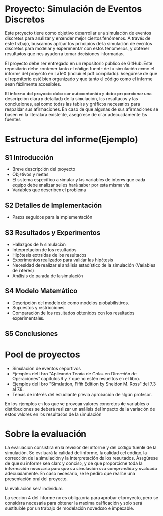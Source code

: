 
# Proyecto: Simulación de Eventos Discretos

Este proyecto tiene como objetivo desarrollar una simulación de eventos discretos para analizar y entender mejor ciertos fenómenos. A través de este trabajo, buscamos aplicar los principios de la simulación de eventos discretos para modelar y experimentar con estos fenómenos, y obtener resultados que nos ayuden a tomar decisiones informadas.

El proyecto debe ser entregado en un repositorio público de GitHub. Este repositorio debe contener tanto el código fuente de tu simulación como el informe del proyecto en LaTeX (incluir el pdf compilado). Asegúrese de que el repositorio esté bien organizado y que tanto el código como el informe sean fácilmente accesibles.

El informe del proyecto debe ser autocontenido y debe proporcionar una descripción clara y detallada de la simulación, los resultados y las conclusiones, asi como todas las tablas y gráficos necesarios para respaldar sus afirmaciones. En caso de que algunas de sus afirmaciones se basen en la literatura existente, asegúrese de citar adecuadamente las fuentes.

# Estructura del informe(Ejemplo)

## S1 Introducción

- Breve descripción del proyecto
- Objetivos y metas
- El sistema específico a simular y las variables de interés que cada equipo debe analizar se les hará saber por esta misma vía.
- Variables que describen el problema

## S2 Detalles de Implementación

- Pasos seguidos para la implementación

## S3 Resultados y Experimentos

- Hallazgos de la simulación
- Interpretación de los resultados
- Hipótesis extraídas de los resultados
- Experimentos realizados para validar las hipótesis
- Necesidad de realizar el análisis estadístico de la simulación (Variables de interés)
- Análisis de parada de la simulación

## S4 Modelo Matemático
- Descripción del modelo de como modelos probabilísticos.
- Supuestos y restricciones
- Comparación de los resultados obtenidos con los resultados experimentales.

## S5 Conclusiones

# Pool de proyectos

- Simulación de eventos deportivos
- Ejemplos del libro "Aplicando Teoría de Colas en Dirección de Operaciones" capítulos 6 y 7 que no estén resueltos en el libro.
- Ejemplos del libro "Simulation, Fifth Edition by Sheldon M. Ross" del 7.3 al 7.8.
- Temas de interés del estudiante previa aprobación de algún profesor.

En los ejemplos en los que se provean valores concretos de variables o distribuciones se deberá realizar un análisis del impacto de la variación de estos valores en los resultados de la simulación.

# Sobre la evaluación

La evaluación consistirá en la revisión del informe y del código fuente de la simulación. Se evaluará la calidad del informe, la calidad del código, la corrección de la simulación y la interpretación de los resultados. Asegúrese de que su informe sea claro y conciso, y de que proporcione toda la información necesaria para que su simulación sea comprendida y evaluada adecuadamente. En caso necesario, se le pedirá que realice una presentación oral del proyecto.

la evaluación será individual.

La sección 4 del informe no es obligatoria para aprobar el proyecto, pero se considera necesaria para obtener la maxima calificación y solo será sustituible por un trabajo de modelación novedoso e impecable.
